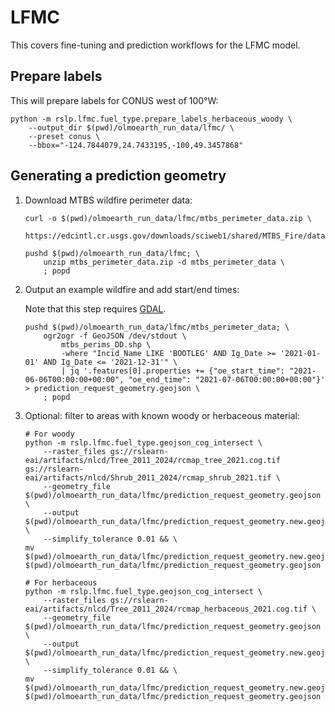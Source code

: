 # LFMC

This covers fine-tuning and prediction workflows for the LFMC model.

## Prepare labels

This will prepare labels for CONUS west of 100°W:

```shell
python -m rslp.lfmc.fuel_type.prepare_labels_herbaceous_woody \
    --output_dir $(pwd)/olmoearth_run_data/lfmc/ \
    --preset conus \
    --bbox="-124.7844079,24.7433195,-100,49.3457868"
```

## Generating a prediction geometry

1. Download MTBS wildfire perimeter data:

    ```shell
    curl -o $(pwd)/olmoearth_run_data/lfmc/mtbs_perimeter_data.zip \
        https://edcintl.cr.usgs.gov/downloads/sciweb1/shared/MTBS_Fire/data/composite_data/burned_area_extent_shapefile/mtbs_perimeter_data.zip
    ```

    ```shell
    pushd $(pwd)/olmoearth_run_data/lfmc; \
        unzip mtbs_perimeter_data.zip -d mtbs_perimeter_data \
        ; popd
    ```

1. Output an example wildfire and add start/end times:

    Note that this step requires [GDAL](https://gdal.org/).

    ```shell
    pushd $(pwd)/olmoearth_run_data/lfmc/mtbs_perimeter_data; \
        ogr2ogr -f GeoJSON /dev/stdout \
            mtbs_perims_DD.shp \
            -where "Incid_Name LIKE 'BOOTLEG' AND Ig_Date >= '2021-01-01' AND Ig_Date <= '2021-12-31'" \
            | jq '.features[0].properties += {"oe_start_time": "2021-06-06T00:00:00+00:00", "oe_end_time": "2021-07-06T00:00:00+00:00"}' > prediction_request_geometry.geojson \
        ; popd
    ```

1. Optional: filter to areas with known woody or herbaceous material:

    ```shell
    # For woody
    python -m rslp.lfmc.fuel_type.geojson_cog_intersect \
        --raster_files gs://rslearn-eai/artifacts/nlcd/Tree_2011_2024/rcmap_tree_2021.cog.tif gs://rslearn-eai/artifacts/nlcd/Shrub_2011_2024/rcmap_shrub_2021.tif \
        --geometry_file $(pwd)/olmoearth_run_data/lfmc/prediction_request_geometry.geojson \
        --output $(pwd)/olmoearth_run_data/lfmc/prediction_request_geometry.new.geojson \
        --simplify_tolerance 0.01 && \
    mv $(pwd)/olmoearth_run_data/lfmc/prediction_request_geometry.new.geojson $(pwd)/olmoearth_run_data/lfmc/prediction_request_geometry.geojson
    ```

    ```shell
    # For herbaceous
    python -m rslp.lfmc.fuel_type.geojson_cog_intersect \
        --raster_files gs://rslearn-eai/artifacts/nlcd/Tree_2011_2024/rcmap_herbaceous_2021.cog.tif \
        --geometry_file $(pwd)/olmoearth_run_data/lfmc/prediction_request_geometry.geojson \
        --output $(pwd)/olmoearth_run_data/lfmc/prediction_request_geometry.new.geojson \
        --simplify_tolerance 0.01 && \
    mv $(pwd)/olmoearth_run_data/lfmc/prediction_request_geometry.new.geojson $(pwd)/olmoearth_run_data/lfmc/prediction_request_geometry.geojson
    ```
